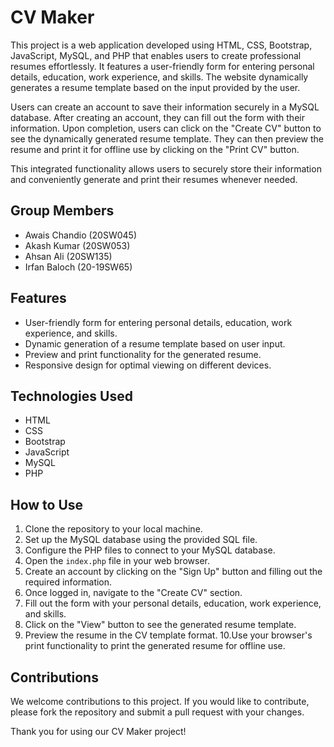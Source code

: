 # CV Maker

This project is a web application developed using HTML, CSS, Bootstrap, JavaScript, MySQL, and PHP that enables users to create professional resumes effortlessly. It features a user-friendly form for entering personal details, education, work experience, and skills. The website dynamically generates a resume template based on the input provided by the user.

Users can create an account to save their information securely in a MySQL database. After creating an account, they can fill out the form with their information. Upon completion, users can click on the "Create CV" button to see the dynamically generated resume template. They can then preview the resume and print it for offline use by clicking on the "Print CV" button.

This integrated functionality allows users to securely store their information and conveniently generate and print their resumes whenever needed.

## Group Members
- Awais Chandio (20SW045)
- Akash Kumar (20SW053)
- Ahsan Ali (20SW135)
- Irfan Baloch (20-19SW65)

## Features
- User-friendly form for entering personal details, education, work experience, and skills.
- Dynamic generation of a resume template based on user input.
- Preview and print functionality for the generated resume.
- Responsive design for optimal viewing on different devices.

## Technologies Used
- HTML
- CSS
- Bootstrap
- JavaScript
- MySQL
- PHP

## How to Use
1. Clone the repository to your local machine.
2. Set up the MySQL database using the provided SQL file.
3. Configure the PHP files to connect to your MySQL database.
4. Open the `index.php` file in your web browser.
5. Create an account by clicking on the "Sign Up" button and filling out the required information.
6. Once logged in, navigate to the "Create CV" section.
7. Fill out the form with your personal details, education, work experience, and skills.
8. Click on the "View" button to see the generated resume template.
9. Preview the resume in the CV template format.
10.Use your browser's print functionality to print the generated resume for offline use.


## Contributions
We welcome contributions to this project. If you would like to contribute, please fork the repository and submit a pull request with your changes.

Thank you for using our CV Maker project!
